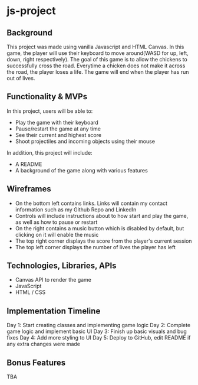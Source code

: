 # js-project

## Background
This project was made using vanilla Javascript and HTML Canvas. In this game, the player will use their keyboard to move around(WASD for up, left, down, right respectively). The goal of this game is to allow the chickens to successfully cross the road. Everytime a chicken does not make it across the road, the player loses a life. The game will end when the player has run out of lives.

## Functionality & MVPs

In this project, users will be able to:

- Play the game with their keyboard
- Pause/restart the game at any time
- See their current and highest score
- Shoot projectiles and incoming objects using their mouse

In addition, this project will include:

- A README
- A background of the game along with various features

## Wireframes
- On the bottom left contains links. Links will contain my contact information such as my Github Repo and LinkedIn
- Controls will include instructions about to how start and play the game, as well as how to pause or restart
- On the right contains a music button which is disabled by default, but clicking on it will enable the music
- The top right corner displays the score from the player's current session
- The top left corner displays the number of lives the player has left

## Technologies, Libraries, APIs
 - Canvas API to render the game
 - JavaScript
 - HTML / CSS
## Implementation Timeline

Day 1: Start creating classes and implementing game logic
Day 2: Complete game logic and implement basic UI
Day 3: Finish up basic visuals and bug fixes
Day 4: Add more styling to UI
Day 5: Deploy to GitHub, edit README if any extra changes were made

## Bonus Features

TBA